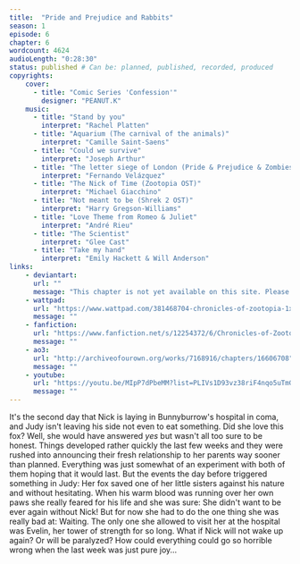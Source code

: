```yaml
---
title:  "Pride and Prejudice and Rabbits"
season: 1
episode: 6
chapter: 6
wordcount: 4624
audioLength: "0:28:30"
status: published # Can be: planned, published, recorded, produced
copyrights:
    cover:
      - title: "Comic Series 'Confession'"
        designer: "PEANUT.K"
    music:
      - title: "Stand by you"
        interpret: "Rachel Platten"
      - title: "Aquarium (The carnival of the animals)"
        interpret: "Camille Saint-Saens"
      - title: "Could we survive"
        interpret: "Joseph Arthur"
      - title: "The letter siege of London (Pride & Prejudice & Zombies OST)"
        interpret: "Fernando Velázquez"
      - title: "The Nick of Time (Zootopia OST)"
        interpret: "Michael Giacchino"
      - title: "Not meant to be (Shrek 2 OST)"
        interpret: "Harry Gregson-Williams"
      - title: "Love Theme from Romeo & Juliet"
        interpret: "André Rieu"
      - title: "The Scientist"
        interpret: "Glee Cast"
      - title: "Take my hand"
        interpret: "Emily Hackett & Will Anderson"
links:
    - deviantart:
      url: ""
      message: "This chapter is not yet available on this site. Please choose another hoster!"
    - wattpad:
      url: "https://www.wattpad.com/381468704-chronicles-of-zootopia-1x06-pride-and-prejudice"
      message: ""
    - fanfiction:
      url: "https://www.fanfiction.net/s/12254372/6/Chronicles-of-Zootopia"
      message: ""
    - ao3:
      url: "http://archiveofourown.org/works/7168916/chapters/16606708"
      message: ""
    - youtube:
      url: "https://youtu.be/MIpP7dPbeMM?list=PLIVs1D93vz38riF4nqo5uTmGpoU1yWeko"
      message: ""
---
```

It's the second day that Nick is laying in Bunnyburrow's hospital in coma, and Judy isn't leaving his side not even to eat something. Did she love this fox? Well, she would have answered _yes_ but wasn't all too sure to be honest. Things developed rather quickly the last few weeks and they were rushed into announcing their fresh relationship to her parents way sooner than planned. Everything was just somewhat of an experiment with both of them hoping that it would last. But the events the day before triggered something in Judy: Her fox saved one of her little sisters against his nature and without hesitating. When his warm blood was running over her own paws she really feared for his life and she was sure: She didn't want to be ever again without Nick!
But for now she had to do the one thing she was really bad at: Waiting. The only one she allowed to visit her at the hospital was Evelin, her tower of strength for so long. What if Nick will not wake up again? Or will be paralyzed? How could everything could go so horrible wrong when the last week was just pure joy...